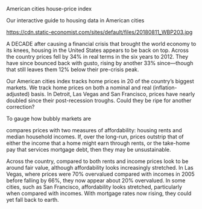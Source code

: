 American cities house-price index

Our interactive guide to housing data in American cities

https://cdn.static-economist.com/sites/default/files/20180811_WBP203.jpg

A DECADE after causing a financial crisis that brought the world economy to its knees, housing in the United States appears to be back on top. Across the country prices fell by 34% in real terms in the six years to 2012. They have since bounced back with gusto, rising by another 33% since—though that still leaves them 12% below their pre-crisis peak.

Our American cities index tracks home prices in 20 of the country’s biggest markets. We track home prices on both a nominal and real (inflation-adjusted) basis. In Detroit, Las Vegas and San Francisco, prices have nearly doubled since their post-recession troughs. Could they be ripe for another correction?

To gauge how bubbly markets are 

 compares prices with two measures of affordability: housing rents and median household incomes. If, over the long-run, prices outstrip that of either the income that a home might earn through rents, or the take-home pay that services mortgage debt, then they may be unsustainable.

Across the country, compared to both rents and income prices look to be around fair value, although affordability looks increasingly stretched. In Las Vegas, where prices were 70% overvalued compared with incomes in 2005 before falling by 66%, they now appear about 20% overvalued. In some cities, such as San Francisco, affordability looks stretched, particularly when compared with incomes. With mortgage rates now rising, they could yet fall back to earth.